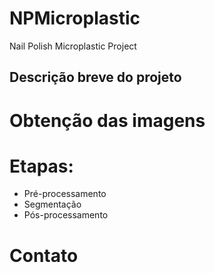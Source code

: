 # NPMicroplastic
Nail Polish Microplastic Project


## Descrição breve do projeto

# Obtenção das imagens

# Etapas:

* Pré-processamento 
* Segmentação
* Pós-processamento

# Contato

